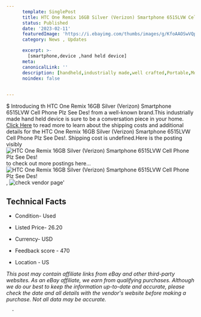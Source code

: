 ```yaml
---
      template: SinglePost
      title: HTC One Remix 16GB Silver (Verizon) Smartphone 6515LVW Cell Phone Plz See Des!
      status: Published
      date: '2023-02-11'
      featuredImage: 'https://i.ebayimg.com/thumbs/images/g/KfoAAOSwVQpj5pDe/s-l225.jpg'
      category: News , Updates

      excerpt: >-
        [smartphone,device ,hand held device]
      meta:
      canonicalLink: ''
      description: [handheld,industrially made,well crafted,Portable,Mobile,Compact,Convenient,Lightweight,Maneuverable,Man-portable,Miniature,Carriable,Hand-held,Light,Holdable,Transportable,Mobile device,Pocket-sized,On-the-go,Wireless,Cordless,Compact size,Convenient size, smartphone,device ,hand held device]
      noindex: false
      

---
```

$
      Introducing th HTC One Remix 16GB Silver (Verizon) Smartphone 6515LVW Cell Phone Plz See Des! from a well-known brand.This industrially made hand held device is sure to be a conversation piece in your home. [Click Here](https://www.ebay.com/itm/325531043487?hash=item4bcb29869f%3Ag%3AKfoAAOSwVQpj5pDe&mkevt=1&mkcid=1&mkrid=711-53200-19255-0&campid=%253CePNCampaignId%253E&customid=%253CreferenceId%253E&toolid=10049) to read more to learn about the shipping costs and additional details for the HTC One Remix 16GB Silver (Verizon) Smartphone 6515LVW Cell Phone Plz See Des!. Shipping cost is undefined.Here is the posting visibly ![HTC One Remix 16GB Silver (Verizon) Smartphone 6515LVW Cell Phone Plz See Des!](https://i.ebayimg.com/thumbs/images/g/KfoAAOSwVQpj5pDe/s-l225.jpg) to check out more postings here... ![HTC One Remix 16GB Silver (Verizon) Smartphone 6515LVW Cell Phone Plz See Des!](https://i.ebayimg.com/images/g/KfoAAOSwVQpj5pDe/s-l1600.jpg), ![check vendor page](https://origin-galleryplus.ebayimg.com/ws/web/325531043487_2_0_1/225x225.jpg,https://origin-galleryplus.ebayimg.com/ws/web/325531043487_3_0_1/225x225.jpg,https://origin-galleryplus.ebayimg.com/ws/web/325531043487_4_0_1/225x225.jpg,https://origin-galleryplus.ebayimg.com/ws/web/325531043487_5_0_1/225x225.jpg,https://origin-galleryplus.ebayimg.com/ws/web/325531043487_6_0_1/225x225.jpg,https://origin-galleryplus.ebayimg.com/ws/web/325531043487_7_0_1/225x225.jpg)'

      

 ## Technical Facts 



     
      

 - Condition- Used 


      

 - Listed Price- 26.20 


      

 - Currency- USD 


      

 - Feedback score - 470 


      

 - Location - US 


      
      

 *_This post may contain affiliate links from eBay and other third-party websites. As an eBay affiliate, we earn from qualifying purchases. Although we do our best to keep the information up-to-date and accurate, please check the date and all details with the vendor's website before making a purchase. Not all data may be accurate._*




      -
